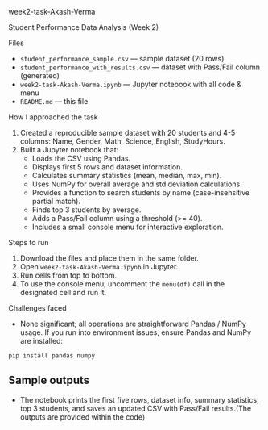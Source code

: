 week2-task-Akash-Verma

Student Performance Data Analysis (Week 2)

Files
- `student_performance_sample.csv` — sample dataset (20 rows)
- `student_performance_with_results.csv` — dataset with Pass/Fail column (generated)
- `week2-task-Akash-Verma.ipynb` — Jupyter notebook with all code & menu
- `README.md` — this file

How I approached the task
1. Created a reproducible sample dataset with 20 students and 4-5 columns: Name, Gender, Math, Science, English, StudyHours.
2. Built a Jupyter notebook that:
   - Loads the CSV using Pandas.
   - Displays first 5 rows and dataset information.
   - Calculates summary statistics (mean, median, max, min).
   - Uses NumPy for overall average and std deviation calculations.
   - Provides a function to search students by name (case-insensitive partial match).
   - Finds top 3 students by average.
   - Adds a Pass/Fail column using a threshold (>= 40).
   - Includes a small console menu for interactive exploration.

Steps to run
1. Download the files and place them in the same folder.
2. Open `week2-task-Akash-Verma.ipynb` in Jupyter.
3. Run cells from top to bottom.
4. To use the console menu, uncomment the `menu(df)` call in the designated cell and run it.

Challenges faced
- None significant; all operations are straightforward Pandas / NumPy usage. If you run into environment issues, ensure Pandas and NumPy are installed:
```
pip install pandas numpy
```

## Sample outputs
- The notebook prints the first five rows, dataset info, summary statistics, top 3 students, and saves an updated CSV with Pass/Fail results.(The outputs are provided within the code)
  
